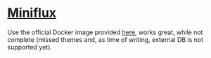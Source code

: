 # [Miniflux](https://www.miniflux.net/)

Use the official Docker image provided [here](https://hub.docker.com/r/miniflux/miniflux/), works great, while not complete (missed themes and, as time of writing, external DB is not supported yet).

